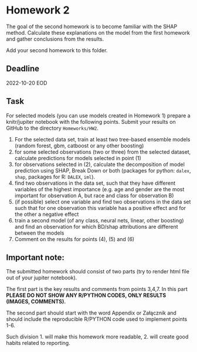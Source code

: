 # Homework 2

The goal of the second homework is to become familiar with the SHAP method. Calculate these explanations on the model from the first homework and gather conclusions from the results.

Add your second homework to this folder.

## Deadline 

2022-10-20 EOD

## Task

For selected models (you can use models created in Homework 1) prepare a knitr/jupiter notebook with the following points.
Submit your results on GitHub to the directory `Homeworks/HW2`.

1. For the selected data set, train at least two tree-based ensemble models (random forest, gbm, catboost or any other boosting)
2. for some selected observations (two or three) from the selected dataset, calculate predictions for models selected in point (1)
3. for observations selected in (2), calculate the decomposition of model prediction using SHAP, Break Down or both (packages for python: `dalex`, `shap`, packages for R: `DALEX`, `iml`).
4. find two observations in the data set, such that they have different variables of the highest importance (e.g. age and gender are the most important for observation A, but race and class for observation B)
5. (if possible) select one variable and find two observations in the data set such that for one observation this variable has a positive effect and for the other a negative effect
6. train a second model (of any class, neural nets, linear, other boosting) and find an observation for which BD/shap attributions are different between the models
7. Comment on the results for points (4), (5) and (6)


## **Important note:**

The submitted homework should consist of two parts (try to render html file out of your jupiter notebook). 

The first part is the key results and comments from points 3,4,7. In this part **PLEASE DO NOT SHOW ANY R/PYTHON CODES, ONLY RESULTS (IMAGES, COMMENTS).**

The second part should start with the word Appendix or Załącznik and should include the reproducible R/PYTHON code used to implement points 1-6.

Such division 1. will make this homework more readable, 2. will create good habits related to reporting.
